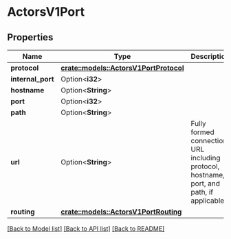 # ActorsV1Port

## Properties

Name | Type | Description | Notes
------------ | ------------- | ------------- | -------------
**protocol** | [**crate::models::ActorsV1PortProtocol**](ActorsV1PortProtocol.md) |  | 
**internal_port** | Option<**i32**> |  | [optional]
**hostname** | Option<**String**> |  | [optional]
**port** | Option<**i32**> |  | [optional]
**path** | Option<**String**> |  | [optional]
**url** | Option<**String**> | Fully formed connection URL including protocol, hostname, port, and path, if applicable. | [optional]
**routing** | [**crate::models::ActorsV1PortRouting**](ActorsV1PortRouting.md) |  | 

[[Back to Model list]](../README.md#documentation-for-models) [[Back to API list]](../README.md#documentation-for-api-endpoints) [[Back to README]](../README.md)


